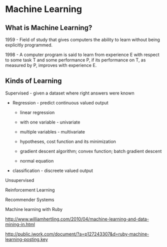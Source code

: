 # Machine Learning


## What is Machine Learning?

1959 - Field of study that gives computers the ability to learn without being explicitly programmed.

1998 - A computer program is said to learn from experience E with respect to some task T and some performance P, if its performance on T, as measured by P, improves with experience E.


## Kinds of Learning

Supervised - given a dataset where right answers were known

 * Regression - predict continuous valued output

   * linear regression

    * with one variable - univariate

    * multiple variables - multivariate

    * hypotheses, cost function and its minimization

   * gradient descent algorithm; convex function; batch gradient descent

   * normal equation

 * classification - discreete valued output

Unsupervised

Reinforcement Learning

Recommender Systems




Machine learning with Ruby

http://www.williamhertling.com/2010/04/machine-learning-and-data-mining-in.html

http://public.iwork.com/document/?a=p127243307&d=ruby-machine-learning-posting.key

